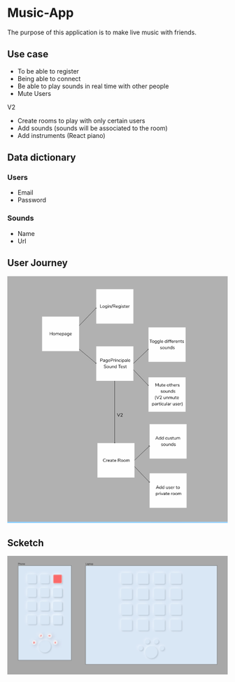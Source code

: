 # Music-App

The purpose of this application is to make live music with friends.

## Use case

- To be able to register
- Being able to connect
- Be able to play sounds in real time with other people
- Mute Users

V2

- Create rooms to play with only certain users
- Add sounds (sounds will be associated to the room)
- Add instruments (React piano)

## Data dictionary

### Users

- Email
- Password

### Sounds

- Name
- Url

## User Journey

![User Journey](https://github.com/Ben-Rey/music-app/blob/master/Readme/User-Journey.png?raw=true)

## Scketch

![scketch](https://github.com/Ben-Rey/music-app/blob/master/Readme/sketch.png?raw=true)

